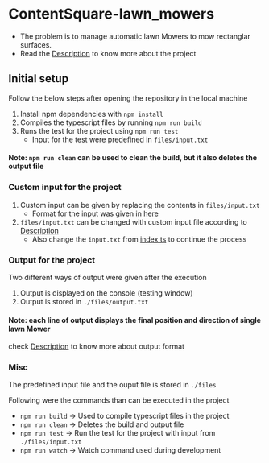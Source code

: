 # ContentSquare-lawn_mowers
- The problem is to manage automatic lawn Mowers to mow rectanglar surfaces.
- Read the [Description](./Description.pdf) to know more about the project

## Initial setup
Follow the below steps after opening the repository in the local machine

1. Install npm dependencies with `npm install`
1. Compiles the typescript files by running `npm run build` 
1. Runs the test for the project using `npm run test` 
    - Input for the test were predefined in `files/input.txt`

#### Note: `npm run clean` can be used to clean the build, but it also deletes the output file

### Custom input for the project
1. Custom input can be given by replacing the contents in `files/input.txt`
    - Format for the input was given in [here](./Description.pdf)
1. `files/input.txt` can be changed with custom input file according to [Description](./Description.pdf)
    - Also change the `input.txt` from [index.ts](./index.ts) to continue the process

### Output for the project
Two different ways of output were given after the execution
1. Output is displayed on the console (testing window)
1. Output is stored in `./files/output.txt`

#### Note: each line of output displays the final position and direction of single lawn Mower
check [Description](./Description.pdf) to know more about output format

### Misc
The predefined input file and the ouput file is stored in `./files`

Following were the commands than can be executed in the project
- `npm run build` -> Used to compile typescript files in the project
- `npm run clean` -> Deletes the build and output file
- `npm run test` -> Run the test for the project with input from `./files/input.txt`
- `npm run watch` -> Watch command used during development